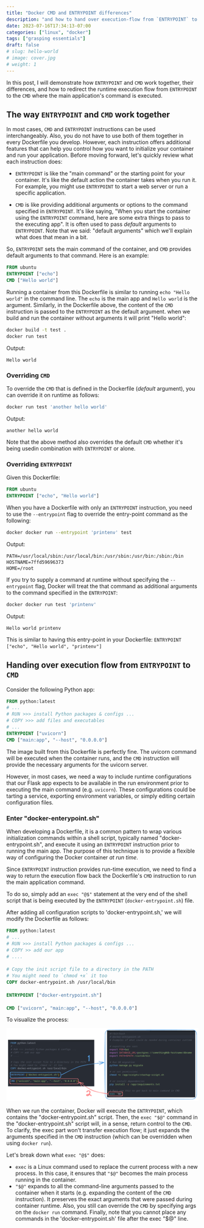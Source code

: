 ```yaml
---
title: "Docker CMD and ENTRYPOINT differences" 
description: "and how to hand over execution-flow from `ENTRYPOINT` to `CMD` like a boss"
date: 2023-07-16T17:34:13-07:00
categories: ["linux", "docker"]
tags: ["grasping essentials"]
draft: false
# slug: hello-world
# image: cover.jpg
# weight: 1
---
```


In this post, I will demonstrate how `ENTRYPOINT` and `CMD` work together, their differences, and how to redirect the runtime execution flow from `ENTRYPOINT` to the `CMD` where the main application's command is executed.

## The way `ENTRYPOINT` and `CMD` work together

In most cases, `CMD` and `ENTRYPOINT` instructions can be used interchangeably. Also, you do not have to use both of them together in every Dockerfile you develop. However, each instruction offers additional features that can help you control how you want to initialize your container and run your application. Before moving forward, let's quickly review what each instruction does:

- `ENTRYPOINT` is like the "main command" or the starting point for your container. It's like the default action the container takes when you run it. For example, you might use `ENTRYPOINT` to start a web server or run a specific application.

- `CMD` is like providing additional arguments or options to the command specified in `ENTRYPOINT`. It's like saying, "When you start the container using the `ENTRYPOINT` command, here are some extra things to pass to the executing app". It is often used to pass *default* arguments to `ENTRYPOINT`. Note that we said: "default arguments" which we'll explain what does that mean in a bit.

So, `ENTRYPOINT` sets the main command of the container, and `CMD` provides default arguments to that command. Here is an example: 

```dockerfile
FROM ubuntu
ENTRYPOINT ["echo"]
CMD ["Hello world"]
```

Running a container from this Dockerfile is similar to running `echo "Hello world"` in the command line. The `echo` is the main app and `Hello world` is the argument. Similarly, in the Dockerfile above, the content of the `CMD` instruction is passed to the `ENTRYPOINT` as the default argument. when we build and run the container without arguments it will print "Hello world":

```sh
docker build -t test .
docker run test
```

Output:

```test
Hello world
```

### Overriding `CMD`

To override the `CMD` that is defined in the Dockerfile (*default* argument), you can override it on runtime as follows:

```sh
docker run test 'another hello world'
```

Output:

```text
another hello world
```

Note that the above method also overrides the default `CMD` whether it's being usedin combination with `ENTRYPOINT` or alone.

### Overriding `ENTRYPOINT`

Given this Dockerfile:

```dockerfile
FROM ubuntu
ENTRYPOINT ["echo", "Hello world"]
```
When you have a Dockerfile with only an `ENTRYPOINT` instruction, you need to use the  `--entrypoint` flag to override the entry-point command as the following:

```sh
docker docker run --entrypoint 'printenv' test
```

Output:

```text
PATH=/usr/local/sbin:/usr/local/bin:/usr/sbin:/usr/bin:/sbin:/bin
HOSTNAME=7ffd59696373
HOME=/root
```

If you try to supply a command at runtime without specifying the `--entrypoint` flag, Docker will treat the that command as additional arguments to the command specified in the `ENTRYPOINT`:

```sh
docker docker run test 'printenv'
```

Output:

```text
Hello world printenv
```

This is similar to having this entry-point in your Dockerfile: `ENTRYPOINT ["echo", "Hello world", "printenv"]`


## Handing over execution flow from `ENTRYPOINT` to `CMD`

Consider the following Python app:

```dockerfile
FROM python:latest
# ...
# RUN >>> install Python packages & configs ...
# COPY >>> add files and executables
# ...
ENTRYPOINT ["uvicorn"]
CMD ["main:app", "--host", "0.0.0.0"]
```

The image built from this Dockerfile is perfectly fine. The uvicorn command will be executed when the container runs, and the `CMD` instruction will provide the necessary arguments for the uvicorn server. 

However, in most cases, we need a way to include runtime configurations that our Flask app expects to be available in the run environment prior to executing the main command (e.g. `uvicorn`). These configurations could be tarting a service, exporting environment variables, or simply editing certain configuration files.

### Enter "docker-enterypoint.sh"

When developing a Dockerfile, it is a common pattern to wrap various initialization commands within a shell script, typically named "docker-entrypoint.sh", and execute it using an `ENTRYPOINT` instruction prior to running the main app. The purpose of this technique is to provide a flexible way of configuring the Docker container *at run time*.

Since `ENTRYPOINT` instruction provides run-time execution, we need to find a way to return the execution flow back the Dockerfile's `CMD` instruction to run the main application command.

To do so, simply add an `exec "@$"` statement at the very end of the shell script that is being executed by the `ENTRYPOINT` (`docker-entrypoint.sh`) file.

After adding all configuration scripts to 'docker-entrypoint.sh,' we will modify the Dockerfile as follows:

```dockerfile
FROM python:latest
# ...
# RUN >>> install Python packages & configs ...
# COPY >> add our app
# ....

# Copy the init script file to a directory in the PATH
# You might need to `chmod +x` it too
COPY docker-entrypoint.sh /usr/local/bin 

ENTRYPOINT ["docker-entrypoint.sh"]

CMD ["uvicorn", "main:app", "--host", "0.0.0.0"]
```

To visualize the process:

!["Dockerfile example"](visual1.png)

When we run the container, Docker will execute the `ENTRYPOINT`, which contains the "docker-entrypoint.sh" script. Then, the `exec "$@"` command in the "docker-entrypoint.sh" script will, in a sense, return control to the `CMD`. To clarify, the exec part won't transfer execution flow; it just expands the arguments specified in the `CMD` instruction (which can be overridden when using `docker run`).

Let's break down what `exec "@$"` does:

- `exec` is a Linux command used to replace the current process with a new process. In this case, it ensures that `"$@"` becomes the main process running in the container.
- `"$@"` expands to all the command-line arguments passed to the container when it starts (e.g. expanding the content of the `CMD` instruction). It preserves the exact arguments that were passed during container runtime. Also, you still can override the `CMD` by specifying args on the `docker run` command. Finally, note that you cannot place any commands in the 'docker-entrypoint.sh' file after the exec "$@" line.
